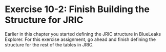 # Exercise 10-2: Finish Building the Structure for JRIC

Earlier in this chapter you started defining the JRIC structure in BlueLeaks Explorer. For this exercise assignment, go ahead and finish defining the structure for the rest of the tables in JRIC.
